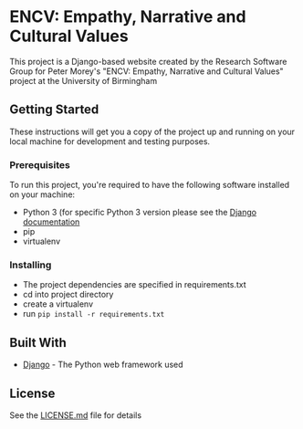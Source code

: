 # ENCV: Empathy, Narrative and Cultural Values

This project is a Django-based website created by the Research Software Group for Peter Morey's "ENCV: Empathy, Narrative and Cultural Values" project at the University of Birmingham


## Getting Started

These instructions will get you a copy of the project up and running on your local machine for development and testing purposes.

### Prerequisites

To run this project, you're required to have the following software installed on your machine:

* Python 3 (for specific Python 3 version please see the [Django documentation](https://www.djangoproject.com/)
* pip
* virtualenv

### Installing

* The project dependencies are specified in requirements.txt
* cd into project directory 
* create a virtualenv
* run `pip install -r requirements.txt`

## Built With

* [Django](https://www.djangoproject.com/) - The Python web framework used

## License

See the [LICENSE.md](LICENSE.md) file for details
